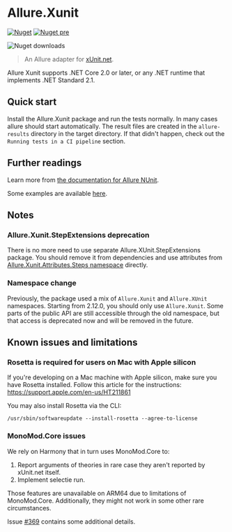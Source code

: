 # Allure.Xunit

[![Nuget](https://img.shields.io/nuget/v/Allure.Xunit?style=flat)](https://www.nuget.org/packages/Allure.Xunit)
[![Nuget pre](https://img.shields.io/nuget/vpre/Allure.Xunit?style=flat)](https://www.nuget.org/packages/Allure.Xunit)

![Nuget downloads](https://img.shields.io/nuget/dt/allure.xunit?label=downloads&style=flat)

> An Allure adapter for [xUnit.net](https://xunit.net/).

Allure Xunit supports .NET Core 2.0 or later, or any .NET runtime that
implements .NET Standard 2.1.

## Quick start

Install the Allure.Xunit package and run the tests normally. In many cases
allure should start automatically. The result files are created in the
`allure-results` directory in the target directory.
If that didn't happen, check out the `Running tests in a CI pipeline` section.

## Further readings

Learn more from [the documentation for Allure NUnit](https://allurereport.org/docs/nunit/).

Some examples are available [here](https://github.com/allure-framework/allure-csharp/tree/main/Allure.XUnit.Examples).

## Notes

### Allure.Xunit.StepExtensions deprecation
There is no more need to use separate Allure.XUnit.StepExtensions package. You
should remove it from dependencies and use attributes from
[Allure.Xunit.Attributes.Steps namespace](Attributes/Steps) directly.

### Namespace change
Previously, the package used a mix of `Allure.Xunit` and `Allure.XUnit`
namespaces. Starting from 2.12.0, you should only use `Allure.Xunit`. Some parts
of the public API are still accessible through the old namespace, but that
access is deprecated now and will be removed in the future.

## Known issues and limitations

### Rosetta is required for users on Mac with Apple silicon
If you're developing on a Mac machine with Apple silicon, make sure you have
Rosetta installed. Follow this article for the instructions:
https://support.apple.com/en-us/HT211861

You may also install Rosetta via the CLI:

```shell
/usr/sbin/softwareupdate --install-rosetta --agree-to-license
```

### MonoMod.Core issues

We rely on Harmony that in turn uses MonoMod.Core to:

1. Report arguments of theories in rare case they aren't reported by xUnit.net itself.
2. Implement selectie run.

Those features are unavailable on ARM64 due to limitations of MonoMod.Core.
Additionally, they might not work in some other rare circumstances.

Issue [#369] contains some additional details.

[#369]: https://github.com/allure-framework/allure-csharp/issues/369
